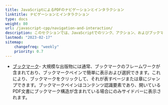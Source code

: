 ```yaml
---
title: JavaScriptによるPDFのナビゲーションとインタラクション
linktitle: ナビゲーションとインタラクション
type: docs
weight: 80
url: /javascript-cpp/navigation-and-interaction/
description: このセクションでは、JavaScriptでのリンク、アクション、およびブックマークの作業機能について説明します。
lastmod: "2023-02-17"
sitemap:
    changefreq: "weekly"
    priority: 0.7
---
```


- [ブックマーク](/pdf/javascript-cpp/bookmark/)- 大規模な出版物には通常、ブックマークのフレームワークが含まれており、ブックマークペインで簡単に表示および選択できます。これにより、ブックマークをクリックして、それが表すページまたは章にジャンプできます。ブックマークペインはコンテンツ認識要素であり、開いているPDF文書にブックマーク構造が含まれている場合にのみサイドバーに表示されます。